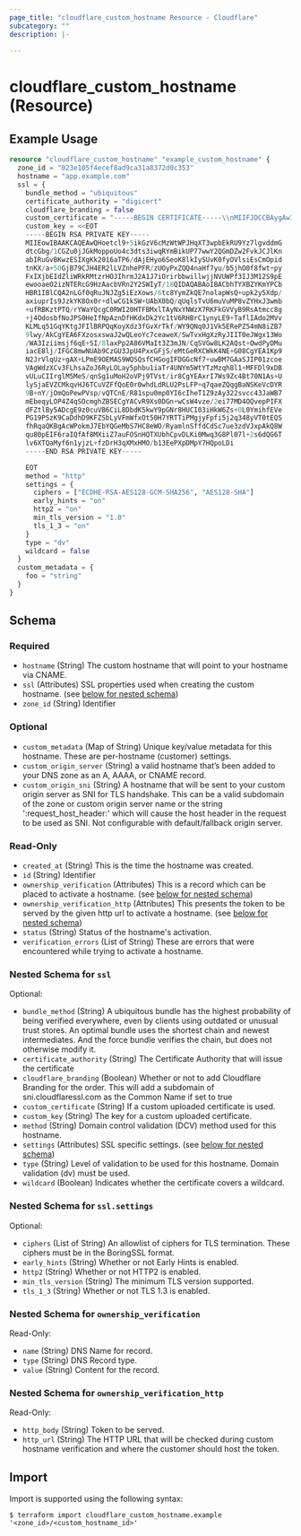 ```yaml
---
page_title: "cloudflare_custom_hostname Resource - Cloudflare"
subcategory: ""
description: |-
  
---
```


# cloudflare_custom_hostname (Resource)



## Example Usage

```terraform
resource "cloudflare_custom_hostname" "example_custom_hostname" {
  zone_id = "023e105f4ecef8ad9ca31a8372d0c353"
  hostname = "app.example.com"
  ssl = {
    bundle_method = "ubiquitous"
    certificate_authority = "digicert"
    cloudflare_branding = false
    custom_certificate = "-----BEGIN CERTIFICATE-----\\nMIIFJDCCBAygAwIBAgIQD0ifmj/Yi5NP/2gdUySbfzANBgkqhkiG9w0BAQsFADBN\\nMQswCQYDVQQGEwJVUzEVMBMGA1UEChMMRGlnaUNlcnQgSW5jMScwJQYDVQQDEx5E...SzSHfXp5lnu/3V08I72q1QNzOCgY1XeL4GKVcj4or6cT6tX6oJH7ePPmfrBfqI/O\\nOeH8gMJ+FuwtXYEPa4hBf38M5eU5xWG7\\n-----END CERTIFICATE-----\\n"
    custom_key = <<EOT
    -----BEGIN RSA PRIVATE KEY-----
    MIIEowIBAAKCAQEAwQHoetcl9+5ikGzV6cMzWtWPJHqXT3wpbEkRU9Yz7lgvddmG
    dtcGbg/1CGZu0jJGkMoppoUo4c3dts3iwqRYmBikUP77wwY2QGmDZw2FvkJCJlKn
    abIRuGvBKwzESIXgKk2016aTP6/dAjEHyo6SeoK8lkIySUvK0fyOVlsiEsCmOpid
    tnKX/a+50GjB79CJH4ER2lLVZnhePFR/zUOyPxZQQ4naHf7yu/b5jhO0f8fwt+py
    FxIXjbEIdZliWRkRMtzrHOJIhrmJ2A1J7iOrirbbwillwjjNVUWPf3IJ3M12S9pE
    ewooaeO2izNTERcG9HzAacbVRn2Y2SWIyT/18QIDAQABAoIBACbhTYXBZYKmYPCb
    HBR1IBlCQA2nLGf0qRuJNJZg5iEzXows/6tc8YymZkQE7nolapWsQ+upk2y5Xdp/
    axiuprIs9JzkYK8Ox0r+dlwCG1kSW+UAbX0bQ/qUqlsTvU6muVuMP8vZYHxJ3wmb
    +ufRBKztPTQ/rYWaYQcgC0RWI20HTFBMxlTAyNxYNWzX7RKFkGVVyB9RsAtmcc8g
    +j4OdosbfNoJPS0HeIfNpAznDfHKdxDk2Yc1tV6RHBrC1ynyLE9+TaflIAdo2MVv
    KLMLq51GqYKtgJFIlBRPQqKoyXdz3fGvXrTkf/WY9QNq0J1Vk5ERePZ54mN8iZB7
    9lwy/AkCgYEA6FXzosxswaJ2wQLeoYc7ceaweX/SwTvxHgXzRyJIIT0eJWgx13Wo
    /WA3Iziimsjf6qE+SI/8laxPp2A86VMaIt3Z3mJN/CqSVGw8LK2AQst+OwdPyDMu
    iacE8lj/IFGC8mwNUAb9CzGU3JpU4PxxGFjS/eMtGeRXCWkK4NE+G08CgYEA1Kp9
    N2JrVlqUz+gAX+LPmE9OEMAS9WQSQsfCHGogIFDGGcNf7+uwBM7GAaSJIP01zcoe
    VAgWdzXCv3FLhsaZoJ6RyLOLay5phbu1iaTr4UNYm5WtYTzMzqh8l1+MFFDl9xDB
    vULuCIIrglM5MeS/qnSg1uMoH2oVPj9TVst/ir8CgYEAxrI7Ws9Zc4Bt70N1As+U
    lySjaEVZCMkqvHJ6TCuVZFfQoE0r0whdLdRLU2PsLFP+q7qaeZQqgBaNSKeVcDYR
    9B+nY/jOmQoPewPVsp/vQTCnE/R81spu0mp0YI6cIheT1Z9zAy322svcc43JaWB7
    mEbeqyLOP4Z4qSOcmghZBSECgYACvR9Xs0DGn+wCsW4vze/2ei77MD4OQvepPIFX
    dFZtlBy5ADcgE9z0cuVB6CiL8DbdK5kwY9pGNr8HUCI03iHkW6Zs+0L0YmihfEVe
    PG19PSzK9CaDdhD9KFZSbLyVFmWfxOt50H7YRTTiPMgjyFpfi5j2q348yVT0tEQS
    fhRqaQKBgAcWPokmJ7EbYQGeMbS7HC8eWO/RyamlnSffdCdSc7ue3zdVJxpAkQ8W
    qu80pEIF6raIQfAf8MXiiZ7auFOSnHQTXUbhCpvDLKi0Mwq3G8Pl07l+2s6dQG6T
    lv6XTQaMyf6n1yjzL+fzDrH3qXMxHMO/b13EePXpDMpY7HQpoLDi
    -----END RSA PRIVATE KEY-----

    EOT
    method = "http"
    settings = {
      ciphers = ["ECDHE-RSA-AES128-GCM-SHA256", "AES128-SHA"]
      early_hints = "on"
      http2 = "on"
      min_tls_version = "1.0"
      tls_1_3 = "on"
    }
    type = "dv"
    wildcard = false
  }
  custom_metadata = {
    foo = "string"
  }
}
```

<!-- schema generated by tfplugindocs -->
## Schema

### Required

- `hostname` (String) The custom hostname that will point to your hostname via CNAME.
- `ssl` (Attributes) SSL properties used when creating the custom hostname. (see [below for nested schema](#nestedatt--ssl))
- `zone_id` (String) Identifier

### Optional

- `custom_metadata` (Map of String) Unique key/value metadata for this hostname. These are per-hostname (customer) settings.
- `custom_origin_server` (String) a valid hostname that’s been added to your DNS zone as an A, AAAA, or CNAME record.
- `custom_origin_sni` (String) A hostname that will be sent to your custom origin server as SNI for TLS handshake. This can be a valid subdomain of the zone or custom origin server name or the string ':request_host_header:' which will cause the host header in the request to be used as SNI. Not configurable with default/fallback origin server.

### Read-Only

- `created_at` (String) This is the time the hostname was created.
- `id` (String) Identifier
- `ownership_verification` (Attributes) This is a record which can be placed to activate a hostname. (see [below for nested schema](#nestedatt--ownership_verification))
- `ownership_verification_http` (Attributes) This presents the token to be served by the given http url to activate a hostname. (see [below for nested schema](#nestedatt--ownership_verification_http))
- `status` (String) Status of the hostname's activation.
- `verification_errors` (List of String) These are errors that were encountered while trying to activate a hostname.

<a id="nestedatt--ssl"></a>
### Nested Schema for `ssl`

Optional:

- `bundle_method` (String) A ubiquitous bundle has the highest probability of being verified everywhere, even by clients using outdated or unusual trust stores. An optimal bundle uses the shortest chain and newest intermediates. And the force bundle verifies the chain, but does not otherwise modify it.
- `certificate_authority` (String) The Certificate Authority that will issue the certificate
- `cloudflare_branding` (Boolean) Whether or not to add Cloudflare Branding for the order.  This will add a subdomain of sni.cloudflaressl.com as the Common Name if set to true
- `custom_certificate` (String) If a custom uploaded certificate is used.
- `custom_key` (String) The key for a custom uploaded certificate.
- `method` (String) Domain control validation (DCV) method used for this hostname.
- `settings` (Attributes) SSL specific settings. (see [below for nested schema](#nestedatt--ssl--settings))
- `type` (String) Level of validation to be used for this hostname. Domain validation (dv) must be used.
- `wildcard` (Boolean) Indicates whether the certificate covers a wildcard.

<a id="nestedatt--ssl--settings"></a>
### Nested Schema for `ssl.settings`

Optional:

- `ciphers` (List of String) An allowlist of ciphers for TLS termination. These ciphers must be in the BoringSSL format.
- `early_hints` (String) Whether or not Early Hints is enabled.
- `http2` (String) Whether or not HTTP2 is enabled.
- `min_tls_version` (String) The minimum TLS version supported.
- `tls_1_3` (String) Whether or not TLS 1.3 is enabled.



<a id="nestedatt--ownership_verification"></a>
### Nested Schema for `ownership_verification`

Read-Only:

- `name` (String) DNS Name for record.
- `type` (String) DNS Record type.
- `value` (String) Content for the record.


<a id="nestedatt--ownership_verification_http"></a>
### Nested Schema for `ownership_verification_http`

Read-Only:

- `http_body` (String) Token to be served.
- `http_url` (String) The HTTP URL that will be checked during custom hostname verification and where the customer should host the token.

## Import

Import is supported using the following syntax:

```shell
$ terraform import cloudflare_custom_hostname.example '<zone_id>/<custom_hostname_id>'
```
